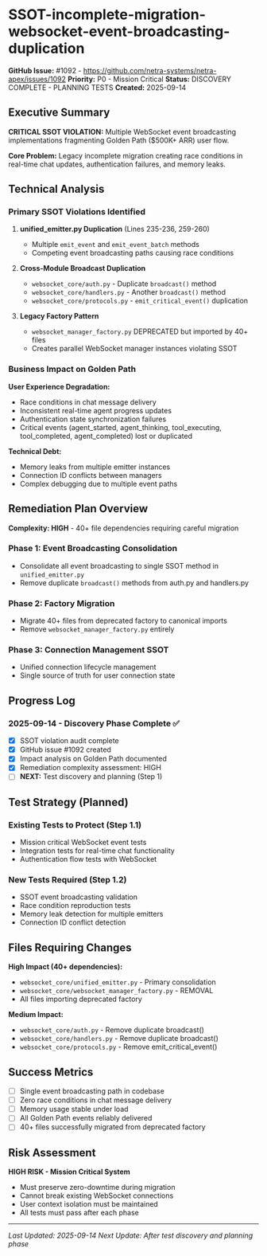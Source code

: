 # SSOT-incomplete-migration-websocket-event-broadcasting-duplication

**GitHub Issue:** #1092 - https://github.com/netra-systems/netra-apex/issues/1092
**Priority:** P0 - Mission Critical
**Status:** DISCOVERY COMPLETE - PLANNING TESTS
**Created:** 2025-09-14

## Executive Summary

**CRITICAL SSOT VIOLATION:** Multiple WebSocket event broadcasting implementations fragmenting Golden Path ($500K+ ARR) user flow.

**Core Problem:** Legacy incomplete migration creating race conditions in real-time chat updates, authentication failures, and memory leaks.

## Technical Analysis

### Primary SSOT Violations Identified

1. **unified_emitter.py Duplication** (Lines 235-236, 259-260)
   - Multiple `emit_event` and `emit_event_batch` methods
   - Competing event broadcasting paths causing race conditions

2. **Cross-Module Broadcast Duplication**
   - `websocket_core/auth.py` - Duplicate `broadcast()` method
   - `websocket_core/handlers.py` - Another `broadcast()` method
   - `websocket_core/protocols.py` - `emit_critical_event()` duplication

3. **Legacy Factory Pattern**
   - `websocket_manager_factory.py` DEPRECATED but imported by 40+ files
   - Creates parallel WebSocket manager instances violating SSOT

### Business Impact on Golden Path

**User Experience Degradation:**
- Race conditions in chat message delivery
- Inconsistent real-time agent progress updates
- Authentication state synchronization failures
- Critical events (agent_started, agent_thinking, tool_executing, tool_completed, agent_completed) lost or duplicated

**Technical Debt:**
- Memory leaks from multiple emitter instances
- Connection ID conflicts between managers
- Complex debugging due to multiple event paths

## Remediation Plan Overview

**Complexity: HIGH** - 40+ file dependencies requiring careful migration

### Phase 1: Event Broadcasting Consolidation
- Consolidate all event broadcasting to single SSOT method in `unified_emitter.py`
- Remove duplicate `broadcast()` methods from auth.py and handlers.py

### Phase 2: Factory Migration
- Migrate 40+ files from deprecated factory to canonical imports
- Remove `websocket_manager_factory.py` entirely

### Phase 3: Connection Management SSOT
- Unified connection lifecycle management
- Single source of truth for user connection state

## Progress Log

### 2025-09-14 - Discovery Phase Complete ✅
- [x] SSOT violation audit complete
- [x] GitHub issue #1092 created
- [x] Impact analysis on Golden Path documented
- [x] Remediation complexity assessment: HIGH
- [ ] **NEXT:** Test discovery and planning (Step 1)

## Test Strategy (Planned)

### Existing Tests to Protect (Step 1.1)
- Mission critical WebSocket event tests
- Integration tests for real-time chat functionality
- Authentication flow tests with WebSocket

### New Tests Required (Step 1.2)
- SSOT event broadcasting validation
- Race condition reproduction tests
- Memory leak detection for multiple emitters
- Connection ID conflict detection

## Files Requiring Changes

**High Impact (40+ dependencies):**
- `websocket_core/unified_emitter.py` - Primary consolidation
- `websocket_core/websocket_manager_factory.py` - REMOVAL
- All files importing deprecated factory

**Medium Impact:**
- `websocket_core/auth.py` - Remove duplicate broadcast()
- `websocket_core/handlers.py` - Remove duplicate broadcast()
- `websocket_core/protocols.py` - Remove emit_critical_event()

## Success Metrics

- [ ] Single event broadcasting path in codebase
- [ ] Zero race conditions in chat message delivery
- [ ] Memory usage stable under load
- [ ] All Golden Path events reliably delivered
- [ ] 40+ files successfully migrated from deprecated factory

## Risk Assessment

**HIGH RISK - Mission Critical System**
- Must preserve zero-downtime during migration
- Cannot break existing WebSocket connections
- User context isolation must be maintained
- All tests must pass after each phase

---
*Last Updated: 2025-09-14*
*Next Update: After test discovery and planning phase*
